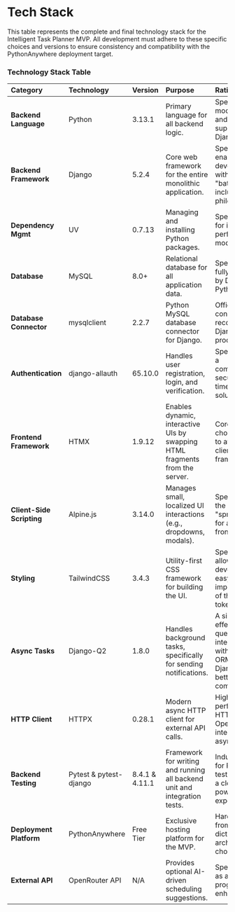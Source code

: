 # Tech Stack

This table represents the complete and final technology stack for the Intelligent Task Planner MVP. All development must adhere to these specific choices and versions to ensure consistency and compatibility with the PythonAnywhere deployment target.

### Technology Stack Table

| Category                 | Technology                                | Version        | Purpose                                                                | Rationale                                                                                             |
| :----------------------- | :---------------------------------------- | :------------- | :--------------------------------------------------------------------- | :---------------------------------------------------------------------------------------------------- |
| **Backend Language**     | Python                                    | 3.13.1         | Primary language for all backend logic.                                | Specified in PRD; modern, robust, and has excellent support for Django.                               |
| **Backend Framework**    | Django                                    | 5.2.4          | Core web framework for the entire monolithic application.              | Specified in PRD; enables rapid development with its "batteries-included" philosophy.                 |
| **Dependency Mgmt**      | UV                                        | 0.7.13         | Managing and installing Python packages.                               | Specified in PRD for its high performance and modern features.                                        |
| **Database**             | MySQL                                     | 8.0+           | Relational database for all application data.                          | Specified in PRD; fully supported by Django and PythonAnywhere.                                       |
| **Database Connector**   | mysqlclient                               | 2.2.7          | Python MySQL database connector for Django.                            | Official MySQL connector recommended by Django for production use.                                     |
| **Authentication**       | django-allauth                            | 65.10.0        | Handles user registration, login, and verification.                    | Specified in PRD; a comprehensive, secure, and time-saving solution.                                  |
| **Frontend Framework**   | HTMX                                      | 1.9.12         | Enables dynamic, interactive UIs by swapping HTML fragments from the server. | Core technical choice from PRD to avoid heavy client-side JS frameworks.                              |
| **Client-Side Scripting**  | Alpine.js                               | 3.14.0         | Manages small, localized UI interactions (e.g., dropdowns, modals).    | Specified in PRD; the designated "sprinkle" of JS for a lightweight frontend.                           |
| **Styling**              | TailwindCSS                               | 3.4.3          | Utility-first CSS framework for building the UI.                       | Specified in PRD; allows for rapid development and easy implementation of the design tokens.        |
| **Async Tasks**          | Django-Q2                                 | 1.8.0          | Handles background tasks, specifically for sending notifications.      | A simple, effective task queue that integrates well with Django's ORM. Updated to Django-Q2 for better Django 5.x compatibility. |
| **HTTP Client**          | HTTPX                                     | 0.28.1         | Modern async HTTP client for external API calls.                       | High-performance HTTP client for OpenRouter API integration with async support.                       |
| **Backend Testing**      | Pytest & pytest-django                   | 8.4.1 & 4.11.1 | Framework for writing and running all backend unit and integration tests. | Industry standard for Python testing; provides a clean and powerful testing experience.             |
| **Deployment Platform**  | PythonAnywhere                          | Free Tier      | Exclusive hosting platform for the MVP.                                | Hard constraint from the PRD that dictates many architectural choices.                                |
| **External API**         | OpenRouter API                            | N/A            | Provides optional AI-driven scheduling suggestions.                    | Specified in PRD as a non-critical, progressive enhancement.                                          |
